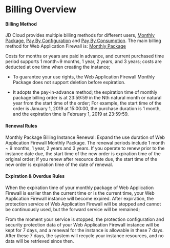# Billing Overview
#### Billing Method

JD Cloud provides multiple billing methods for different users, [Monthly Package](http://docs.jdcloud.com/en/billing/subscription), [Pay By Configuration](http://docs.jdcloud.com/en/billing/pay-as-you-go) and [Pay By Consumption](http://docs.jdcloud.com/en/billing/pay-as-you-go). The main billing method for Web Application Firewall is: [Monthly Package](http://docs.jdcloud.com/en/billing/subscription)

Costs for months or years are paid in advance, and current purchased time period supports 1 month~9 months, 1 year, 2 years, and 3 years; costs are deducted at one time when creating the instance;

- To guarantee your use rights, the Web Application Firewall Monthly Package does not support deletion before expiration.

- It adopts the pay-in-advance method; the expiration time of monthly package billing order is at 23:59:59 in the Nth natural month or natural year from the start time of the order;
  For example, the start time of the order is January 1, 2019 at 15:00:00, the purchase duration is 1 month, and the expiration time is February 1, 2019 at 23:59:59.


#### **Renewal Rules**

Monthly Package Billing Instance Renewal: Expand the use duration of Web Application Firewall Monthly Package. The renewal periods include 1 month ~ 9 months, 1 year, 2 years and 3 years. If you operate to renew prior to the instance date due, the start time of the new order is expiration time of the original order; if you renew after resource date due, the start time of the new order is expiration time of the date of renewal.

#### Expiration & Overdue Rules

When the expiration time of your monthly package of Web Application Firewall is earlier than the current time or is the current time, your Web Application Firewall instance will become expired. After expiration, the protection service of Web Application Firewall will be stopped and cannot be continuously used, but the forward service will be remained;

From the moment your service is stopped, the protection configuration and security protection data of your Web Application Firewall instance will be kept for 7 days, and a renewal for the instance is allowable in these 7 days. After these 7 days, the system will recycle your instance resources, and no data will be retrieved since then.